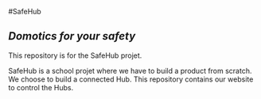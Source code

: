 #SafeHub

## _Domotics for your safety_

This repository is for the SafeHub projet.

SafeHub is a school projet where we have to build a product from scratch. We choose to build a connected Hub. This repository contains our website to control the Hubs.
